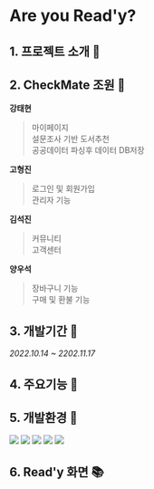 # Are you Read'y?
## 1. 프로젝트 소개 :closed_book:  

## 2. CheckMate 조원 :green_book:

**강태현**
> 마이페이지  
> 설문조사 기반 도서추천  
> 공공데이터 파싱후 데이터 DB저장  

**고형진**
> 로그인 및 회원가입  
> 관리자 기능  

**김석진**
> 커뮤니티  
> 고객센터  

**양우석**
> 장바구니 기능  
> 구매 및 환불 기능  

## 3. 개발기간 :calendar:
*2022.10.14 ~ 2202.11.17*

## 4. 주요기능 :blue_book:  

## 5. 개발환경 :orange_book:
<img src="https://img.shields.io/badge/spring-6DB33F?style=flat&logo=Spring&logoColor=white"> <img src="https://img.shields.io/badge/html5-E34F26?style=flat&logo=html5&logoColor=white"> <img src="https://img.shields.io/badge/apache tomcat-F8DC75?style=flat&logo=apachetomcat&logoColor=black"> <img src="https://img.shields.io/badge/eclipse IDE-2C2255?style=flat&logo=eclipseIDE&logoColor=white"> <img src="https://img.shields.io/badge/Visual Studio Code-007ACC?style=flat&logo=Visual Studio Code&logoColor=white">

## 6. Read'y 화면 :books:
